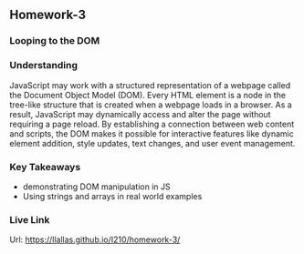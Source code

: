 ## Homework-3

### Looping to the DOM

### Understanding

JavaScript may work with a structured representation of a webpage called the Document Object Model (DOM). Every HTML element is a node in the tree-like structure that is created when a webpage loads in a browser. As a result, JavaScript may dynamically access and alter the page without requiring a page reload. By establishing a connection between web content and scripts, the DOM makes it possible for interactive features like dynamic element addition, style updates, text changes, and user event management.

### Key Takeaways

- demonstrating DOM manipulation in JS
- Using strings and arrays in real world examples

### Live Link

Url: https://llallas.github.io/I210/homework-3/
